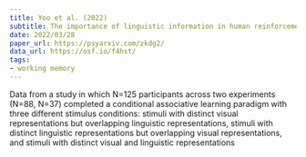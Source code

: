 ```yaml
---
title: Yoo et al. (2022)
subtitle: The importance of linguistic information in human reinforcement learning
date: 2022/03/28
paper_url: https://psyarxiv.com/zkdg2/
data_url: https://osf.io/f4hst/
tags:
- working memory
---
```


Data from a study in which N=125 participants across two experiments (N=88, N=37) completed a  conditional associative learning paradigm with three different stimulus conditions: stimuli with distinct visual representations but overlapping linguistic representations, stimuli with distinct linguistic representations but overlapping visual representations, and stimuli with distinct visual and linguistic representations
